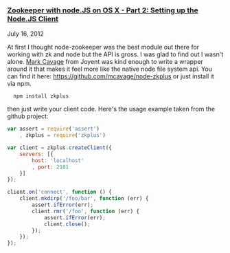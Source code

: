 ### [Zookeeper with node.JS on OS X - Part 2: Setting up the Node.JS Client](/posts/zookeeper-node-part-2.html)
July 16, 2012

At first I thought node-zookeeper was the best module out there for working with zk and node but the API is gross. I was glad to find out I wasn't alone. [Mark Cavage](https://github.com/mcavage) from Joyent was kind enough to write a wrapper around it that makes it feel more like the native node file system api. You can find it here: https://github.com/mcavage/node-zkplus or just install it via npm.

````
  npm install zkplus
````

then just write your client code. Here's the usage example taken from the github project:

````js
var assert = require('assert')
    , zkplus = require('zkplus')

var client = zkplus.createClient({
    servers: [{
        host: 'localhost'
        , port: 2181
    }]
});

client.on('connect', function () {
    client.mkdirp('/foo/bar', function (err) {
        assert.ifError(err);
        client.rmr('/foo', function (err) {
            assert.ifError(err);
            client.close();
        });
    });
});
````
